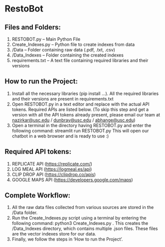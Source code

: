 # RestoBot

## Files and Folders:
1. RESTOBOT.py – Main Python File
2. Create_Indexes.py – Python file to create indexes from data
3. /Data – Folder containing raw data (.pdf, .txt, .csv)
4. /Data_Indexes – Folder containing the created indexes
5. requirements.txt – A text file containing required libraries and their versions

## How to run the Project:
1. Install all the necessary libraries (pip install …). All the required libraries and their versions are present
in requirements.txt
2. Open RESTOBOT.py in a text editor and replace <ENTER API> with the actual API tokens. Required APIs
are listed below.
(To skip this step and get a version with all the API tokens already present, please email our team at
nazirkar@usc.edu / dunbray@usc.edu / abhange@usc.edu)
3. Open a terminal in the directory having RESTOBOT.py and enter the following command:
streamlit run RESTOBOT.py
This will open our chatbot in a web browser and is ready to use :)

## Required API tokens:
1. REPLICATE API (https://replicate.com/)
2. LOG MEAL API (https://logmeal.es/api)
3. CLIP DROP API (https://clipdrop.co/apis)
4. GOOGLE MAPS API (https://developers.google.com/maps)

## Complete Workflow:
1. All the raw data files collected from various sources are stored in the /Data folder.
2. Run the Create_Indexes.py script using a terminal by entering the following command:
python3 Create_Indexes.py . This creates the /Data_Indexes directory, which contains multiple .json
files. These files are the vector indexes store for our data.
3. Finally, we follow the steps in ‘How to run the Project’.
